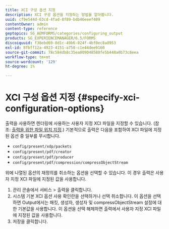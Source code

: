 ```yaml
---
title: XCI 구성 옵션 지정
description: XCI 구성 옵션을 지정하는 방법을 알아봅니다.
uuid: cf9e544d-63cd-4fad-8f89-bdb46eeef409
contentOwner: admin
content-type: reference
geptopics: SG_AEMFORMS/categories/configuring_output
products: SG_EXPERIENCEMANAGER/6.5/FORMS
discoiquuid: f38ebd69-8d1c-49b6-824f-4bf0ec8a8953
exl-id: 8fbff12a-4923-4151-a758-c1e44dee9160
source-git-commit: 78c584db8c35ea809048580fe5b440a0b73c8eea
workflow-type: tm+mt
source-wordcount: '129'
ht-degree: 1%

---
```


# XCI 구성 옵션 지정 {#specify-xci-configuration-options}

출력을 사용하면 렌더링에 사용하는 사용자 지정 XCI 파일을 지정할 수 있습니다. (참조: [출력을 위한 파일 위치 지정](/help/forms/using/admin-help/specify-file-locations-output.md#specify-file-locations-for-output).) 기본적으로 출력은 다음을 포함하여 XCI 파일에 지정된 옵션 중 일부를 무시합니다.

* `config/present/xdp/packets`
* `config/present/pdf/creator`
* `config/present/pdf/producer`
* `config/present/pdf/compression/compressObjectStream`

위에 나열된 옵션의 재정의를 취소하는 옵션을 선택할 수 있습니다. 이 경우 출력은 사용자 지정 XCI 파일에 지정된 값을 사용합니다.

1. 관리 콘솔에서 서비스 > 출력을 클릭합니다.
1. 시스템 기본 XCI 옵션 사용 확인란을 선택하거나 선택 취소합니다. 이 옵션을 선택하면 Output에서는 패킷, 생성자, 생성자 및 compressObjectStream 설정에 대한 기본값을 사용합니다. 이 옵션을 선택 해제하면 출력에서 사용자 지정 XCI 파일에 지정된 값을 사용합니다.
1. 저장을 클릭합니다.
